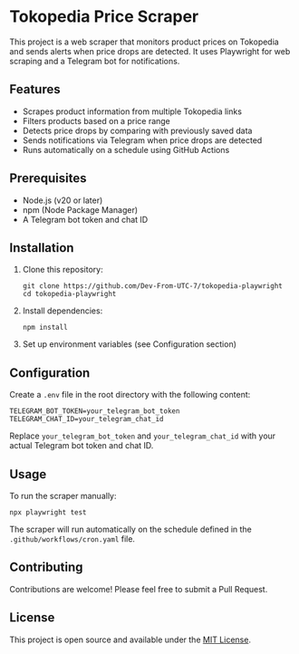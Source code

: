 # Tokopedia Price Scraper

This project is a web scraper that monitors product prices on Tokopedia and sends alerts when price drops are detected. It uses Playwright for web scraping and a Telegram bot for notifications.

## Features

- Scrapes product information from multiple Tokopedia links
- Filters products based on a price range
- Detects price drops by comparing with previously saved data
- Sends notifications via Telegram when price drops are detected
- Runs automatically on a schedule using GitHub Actions

## Prerequisites

- Node.js (v20 or later)
- npm (Node Package Manager)
- A Telegram bot token and chat ID

## Installation

1. Clone this repository:

   ```
   git clone https://github.com/Dev-From-UTC-7/tokopedia-playwright
   cd tokopedia-playwright
   ```

2. Install dependencies:

   ```
   npm install
   ```

3. Set up environment variables (see Configuration section)

## Configuration

Create a `.env` file in the root directory with the following content:

```
TELEGRAM_BOT_TOKEN=your_telegram_bot_token
TELEGRAM_CHAT_ID=your_telegram_chat_id
```

Replace `your_telegram_bot_token` and `your_telegram_chat_id` with your actual Telegram bot token and chat ID.

## Usage

To run the scraper manually:

```
npx playwright test
```

The scraper will run automatically on the schedule defined in the `.github/workflows/cron.yaml` file.

## Contributing

Contributions are welcome! Please feel free to submit a Pull Request.

## License

This project is open source and available under the [MIT License](LICENSE).
